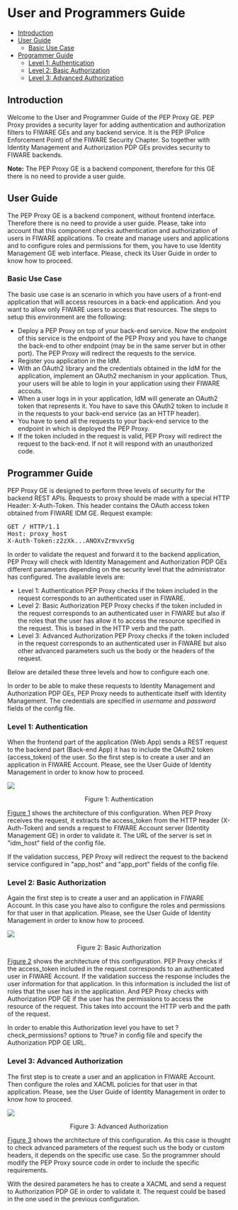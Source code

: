 # User and Programmers Guide

- [Introduction](#introduction)
- [User Guide](#user-guide)
    - [Basic Use Case](#basic-use-case)
- [Programmer Guide](#programmer-guide)
    - [Level 1: Authentication](#level-1-authentication)
    - [Level 2: Basic Authorization](#level-2-basic-authorization)
    - [Level 3: Advanced Authorization](#level-3-advanced-authorization)
        

## Introduction

Welcome to the User and Programmer Guide of the PEP Proxy GE. PEP Proxy provides a security layer for adding authentication and authorization filters to FIWARE GEs and any backend service. It is the PEP (Police Enforcement Point) of the FIWARE Security Chapter. So together with Identity Management and Authorization PDP GEs provides security to FIWARE backends.

**Note:** The PEP Proxy GE is a backend component, therefore for this GE there is no need to provide a user guide.

## User Guide

The PEP Proxy GE is a backend component, without frontend interface. Therefore there is no need to provide a user guide. Please, take into account that this component checks authentication and authorization of users in FIWARE applications. To create and manage users and applications and to configure roles and permissions for them, you have to use Identity Management GE web interface. Please, check its User Guide in order to know how to proceed.

### Basic Use Case

The basic use case is an scenario in which you have users of a front-end application that will access resources in a back-end application. And you want to allow only FIWARE users to access that resources. The steps to setup this environment are the following:

- Deploy a PEP Proxy on top of your back-end service. Now the endpoint of this service is the endpoint of the PEP Proxy and you have to change the back-end to other endpoint (may be in the same server but in other port). The PEP Proxy will redirect the requests to the service.
- Register you application in the IdM.
- With an OAuth2 library and the credentials obtained in the IdM for the application, implement an OAuth2 mechanism in your application. Thus, your users will be able to login in your application using their FIWARE accouts.
- When a user logs in in your application, IdM will generate an OAuth2 token that represents it. You have to save this OAuth2 token to include it in the requests to your back-end service (as an HTTP header).
- You have to send all the requests to your back-end service to the endpoint in which is deployed the PEP Proxy.
- If the token included in the request is valid, PEP Proxy will redirect the request to the back-end. If not it will respond with an unauthorized code.

## Programmer Guide

PEP Proxy GE is designed to perform three levels of security for the backend REST APIs. Requests to proxy should be made with a special HTTP Header: X-Auth-Token. This header contains the OAuth access token obtained from FIWARE IDM GE. Request example:

<pre>
GET / HTTP/1.1
Host: proxy_host
X-Auth-Token:z2zXk...ANOXvZrmvxvSg
</pre>

In order to validate the request and forward it to the backend application, PEP Proxy will check with Identity Management and Authorization PDP GEs different parameters depending on the security level that the administrator has configured. The available levels are:

- Level 1: Authentication PEP Proxy checks if the token included in the request corresponds to an authenticated user in FIWARE.
- Level 2: Basic Authorization PEP Proxy checks if the token included in the request corresponds to an authenticated user in FIWARE but also if the roles that the user has allow it to access the resource specified in the request. This is based in the HTTP verb and the path.
- Level 3: Advanced Authorization PEP Proxy checks if the token included in the request corresponds to an authenticated user in FIWARE but also other advanced parameters such us the body or the headers of the request.

Below are detailed these three levels and how to configure each one.

In order to be able to make these requests to Identity Management and Authorization PDP GEs, PEP Proxy needs to authenticate itself with Identity Management. The credentials are specified in *username* and *password* fields of the config file.

### Level 1: Authentication

When the frontend part of the application (Web App) sends a REST request to the backend part (Back-end App) it has to include the OAuth2 token (access_token) of the user. So the first step is to create a user and an application in FIWARE Account. Please, see the User Guide of Identity Management in order to know how to proceed.

<a name="def-fig1"></a>
![](https://raw.githubusercontent.com/ging/fiware-pep-proxy/master/doc/resources/Level_1-_Authentication.png)
<p align="center">Figure 1: Authentication</p>

[Figure 1](#def-fig1) shows the architecture of this configuration. When PEP Proxy receives the request, it extracts the access_token from the HTTP header (X-Auth-Token) and sends a request to FIWARE Account server (Identity Management GE) in order to validate it. The URL of the server is set in "idm_host" field of the config file.

If the validation success, PEP Proxy will redirect the request to the backend service configured in "app_host" and "app_port" fields of the config file.

### Level 2: Basic Authorization

Again the first step is to create a user and an application in FIWARE Account. In this case you have also to configure the roles and permissions for that user in that application. Please, see the User Guide of Identity Management in order to know how to proceed.


<a name="def-fig2"></a>
![](https://raw.githubusercontent.com/ging/fiware-pep-proxy/master/doc/resources/Level_2-_Basic_Authorization.png)
<p align="center">Figure 2: Basic Authorization</p>


[Figure 2](#def-fig2) shows the architecture of this configuration. PEP Proxy checks if the access_token included in the request corresponds to an authenticated user in FIWARE Account. If the validation success the response includes the user information for that application. In this information is included the list of roles that the user has in the application. And PEP Proxy checks with Authorization PDP GE if the user has the permissions to access the resource of the request. This takes into account the HTTP verb and the path of the request.

In order to enable this Authorization level you have to set ?check_permissions? options to ?true? in config file and specify the Authorization PDP GE URL.

### Level 3: Advanced Authorization

The first step is to create a user and an application in FIWARE Account. Then configure the roles and XACML policies for that user in that application. Please, see the User Guide of Identity Management in order to know how to proceed.


<a name="def-fig3"></a>
![](https://raw.githubusercontent.com/ging/fiware-pep-proxy/master/doc/resources/Level_3-_Advanced_Authorization_.png)
<p align="center">Figure 3: Advanced Authorization</p>

[Figure 3](#def-fig3) shows the architecture of this configuration. As this case is thought to check advanced parameters of the request such us the body or custom headers, it depends on the specific use case. So the programmer should modify the PEP Proxy source code in order to include the specific requirements.

With the desired parameters he has to create a XACML <Request> and send a request to Authorization PDP GE in order to validate it. The request could be based in the one used in the previous configuration.